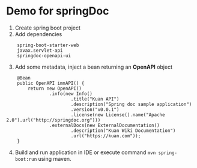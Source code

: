 # Demo for springDoc

1. Create spring boot project
2. Add dependencies

```
    spring-boot-starter-web
    javax.servlet-api
    springdoc-openapi-ui
```
    
3. Add some metadata, inject a bean returning an **OpenAPI** object

```
    @Bean
    public OpenAPI imnAPI() {
        return new OpenAPI()
                .info(new Info()
                        .title("Kuan API")
                        .description("Spring doc sample application")
                        .version("v0.0.1")
                        .license(new License().name("Apache 2.0").url("http://springdoc.org")))
                .externalDocs(new ExternalDocumentation()
                        .description("Kuan Wiki Documentation")
                        .url("https://kuan.com"));
    }
```

4. Build and run application in IDE or execute command ```mvn spring-boot:run``` using maven.
